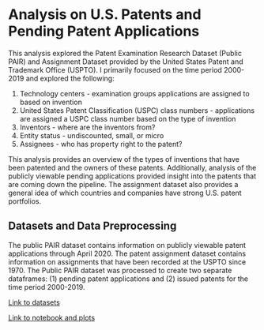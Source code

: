 # Analysis on U.S. Patents and Pending Patent Applications

This analysis explored the Patent Examination Research Dataset (Public PAIR) and Assignment Dataset provided by the United States Patent and Trademark Office (USPTO). I primarily focused on the time period 2000-2019 and explored the following:

1. Technology centers - examination groups applications are assigned to based on invention
2. United States Patent Classification (USPC) class numbers - applications are assigned a USPC class number based on the type of invention
3. Inventors - where are the inventors from?
4. Entity status - undiscounted, small, or micro
5. Assignees - who has property right to the patent?

This analysis provides an overview of the types of inventions that have been patented and the owners of these patents. Additionally, analysis of the publicly viewable pending applications provided insight into the patents that are coming down the pipeline. The assignment dataset also provides a general idea of which countries and companies have strong U.S. patent portfolios.

## Datasets and Data Preprocessing

The public PAIR dataset contains information on publicly viewable patent applications through April 2020. The patent assignment dataset contains information on assignments that have been recorded at the USPTO since 1970. The Public PAIR dataset was processed to create two separate dataframes: (1) pending patent applications and (2) issued patents for the time period 2000-2019.

[Link to datasets](https://www.uspto.gov/ip-policy/economic-research/research-datasets)

[Link to notebook and plots](https://ibarahona.github.io/DATS6103-Project-3/US_Patent_Analysis.html)

